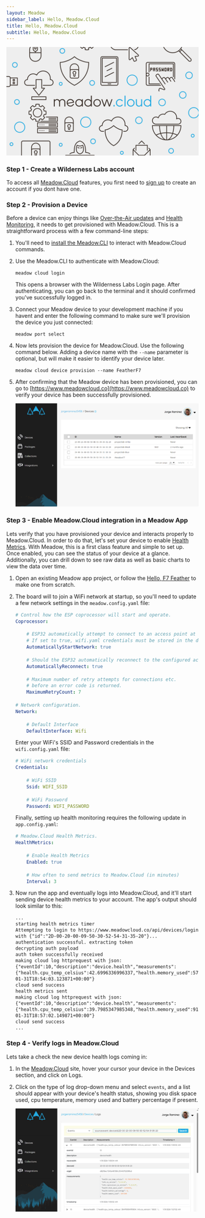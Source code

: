 ```yaml
---
layout: Meadow
sidebar_label: Hello, Meadow.Cloud
title: Hello, Meadow.Cloud
subtitle: Hello, Meadow.Cloud
---
```


![](wildernesslabs_meadow_cloud.jpg)

### Step 1 - Create a Wilderness Labs account

To access all [Meadow.Cloud](https://www.meadowcloud.co) features, you first need to [sign up](https://identity.wildernesslabs.co/signin/register) to create an account if you dont have one.

### Step 2 - Provision a Device

Before a device can enjoy things like [Over-the-Air updates](../../Meadow.Cloud/OtA_Updates/index.md) and [Health Monitoring](../../Meadow.Cloud/Health_Monitoring/index.md), it needs to get provisioned with Meadow.Cloud. This is a straightforward process with a few command-line steps:

1. You'll need to [install the Meadow.CLI](../../Getting_Started/Meadow%2ECLI/) to interact with Meadow.Cloud commands.

1. Use the Meadow.CLI to authenticate with Meadow.Cloud:

    ```console
    meadow cloud login
    ```

    This opens a browser with the Wilderness Labs Login page. After authenticating, you can go back to the terminal and it should confirmed you've successfully logged in.

1. Connect your Meadow device to your development machine if you havent and enter the following command to make sure we'll provision the device you just connected:

    ```console
    meadow port select
    ```

1. Now lets provision the device for Meadow.Cloud. Use the following command below. Adding a device name with the `--name` parameter is optional, but will make it easier to identify your device later.

    ```console
    meadow cloud device provision --name FeatherF7
    ```

1. After confirming that the Meadow device has been provisioned, you can go to [https://www.meadowcloud.co](https://www.meadowcloud.co) to verify your device has been successfully provisioned.

    ![](wildernesslabs_meadow_devices.png)

### Step 3 - Enable Meadow.Cloud integration in a Meadow App

Lets verify that you have provisioned your device and interacts properly to Meadow.Cloud. In order to do that, let's set your device to enable [Health Metrics](../../Meadow%2ECloud/Health_Monitoring/index.md). With Meadow, this is a first class feature and simple to set up. Once enabled, you can see the status of your device at a glance. Additionally, you can drill down to see raw data as well as basic charts to view the data over time.

1. Open an existing Meadow app project, or follow the [Hello, F7 Feather](../MCUs/F7_Feather/index.md) to make one from scratch.

1. The board will to join a WiFi network at startup, so you'll need to update a few network settings in the `meadow.config.yaml` file:

    ```yaml
    # Control how the ESP coprocessor will start and operate.
    Coprocessor:

        # ESP32 automatically attempt to connect to an access point at startup
        # If set to true, wifi.yaml credentials must be stored in the device.
        AutomaticallyStartNetwork: true

        # Should the ESP32 automatically reconnect to the configured access point?
        AutomaticallyReconnect: true

        # Maximum number of retry attempts for connections etc. 
        # before an error code is returned.
        MaximumRetryCount: 7

    # Network configuration.
    Network:

        # Default Interface
        DefaultInterface: Wifi
    ```

    Enter your WiFi's SSID and Password credentials in the `wifi.config.yaml` file:
    ```yaml
    # WiFi network credentials
    Credentials:

        # WiFi SSID
        Ssid: WIFI_SSID
    
        # WiFi Password
        Password: WIFI_PASSWORD
    ```

    Finally, setting up health monitoring requires the following update in `app.config.yaml`:

    ```yaml
    # Meadow.Cloud Health Metrics.
    HealthMetrics:

        # Enable Health Metrics
        Enabled: true

        # How often to send metrics to Meadow.Cloud (in minutes)
        Interval: 3
    ```

1. Now run the app and eventually logs into Meadow.Cloud, and it'll start sending device health metrics to your account. The app's output should look similar to this:

    ```console
    ...
    starting health metrics timer
    Attempting to login to https://www.meadowcloud.co/api/devices/login with {"id":"2D-00-20-00-09-50-30-52-54-31-35-20"}...
    authentication successful. extracting token
    decrypting auth payload
    auth token successfully received
    making cloud log httprequest with json: {"eventId":10,"description":"device.health","measurements":{"health.cpu_temp_celsius":42.6996336996337,"health.memory_used":574024,"health.disk_space_used":11646602,"info.os_version":"1.8.0.0","health.battery_percentage":0,"info.coprocessor_os_version":"1.8.0.0"},"timestamp":"2024-01-31T18:54:03.123871+00:00"}
    cloud send success
    health metrics sent
    making cloud log httprequest with json: {"eventId":10,"description":"device.health","measurements":{"health.cpu_temp_celsius":39.7985347985348,"health.memory_used":911184,"health.disk_space_used":11646602,"info.os_version":"1.8.0.0","health.battery_percentage":0,"info.coprocessor_os_version":"1.8.0.0"},"timestamp":"2024-01-31T18:57:02.149871+00:00"}
    cloud send success
    ...
    ```

### Step 4 - Verify logs in Meadow.Cloud

Lets take a check the new device health logs coming in:

1. In the [Meadow.Cloud](https://www.meadowcloud.co) site, hover your cursor your device in the Devices section, and click on Logs.

1. Click on the type of log drop-down menu and select `events`, and a list should appear with your device's health status, showing you disk space used, cpu temperature, memory used and battery percentage if present.

    ![](wildernesslabs_meadow_cloud_health.jpg)